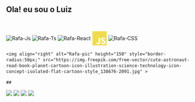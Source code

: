 ## Ola! eu sou o Luiz
##

   <div style="display: inline_block"><br>
    <img align="center" alt="Rafa-Js" height="40" width="40" src="https://i.pinimg.com/originals/e9/94/61/e99461fdd5b3db8bdb3081d8acf5e524.png">
    <img align="center" alt="Rafa-Ts" height="40" width="40" src="https://dz2cdn1.dzone.com/storage/temp/12434118-spring-boot-logo.png">
    <img align="center" alt="Rafa-React" height="40" width="40" src="https://upload.wikimedia.org/wikipedia/commons/thumb/c/cf/Angular_full_color_logo.svg/250px-Angular_full_color_logo.svg.png">
    <img align="center" alt="Rafa-HTML" height="40" width="40" src="https://raw.githubusercontent.com/devicons/devicon/master/icons/javascript/javascript-plain.svg">
    <img align="center" alt="Rafa-CSS" height="40" width="40" src="https://symbols.getvecta.com/stencil_28/61_sql-database-generic.90b41636a8.png">
    
    <img align="right" alt="Rafa-pic" height="150" style="border-radius:50px;" src="https://img.freepik.com/free-vector/cute-astronaut-read-book-planet-cartoon-icon-illustration-science-technology-icon-concept-isolated-flat-cartoon-style_138676-2091.jpg" >
  </div>
    
    ##
   
  <div> 
    <a href="https://www.youtube.com/channel/UC_-uuuZbY0AAt9CViNzvc-Q" target="_blank"><img src="https://img.shields.io/badge/YouTube-FF0000?style=for-the-badge&logo=youtube&logoColor=white" target="_blank"></a>
    <a href="https://instagram.com/abdorall" target="_blank"><img src="https://img.shields.io/badge/-Instagram-%23E4405F?style=for-the-badge&logo=instagram&logoColor=white" target="_blank"></a>
    <a href = "mailto:ll8259875@gmail.com"><img src="https://img.shields.io/badge/-Gmail-%23333?style=for-the-badge&logo=gmail&logoColor=white" target="_blank"></a>
    <a href="https://www.linkedin.com/in/luiz-abdoral-5747b3218/" target="_blank"><img src="https://img.shields.io/badge/-LinkedIn-%230077B5?style=for-the-badge&logo=linkedin&logoColor=white" target="_blank"></a> 
    
  </div>
